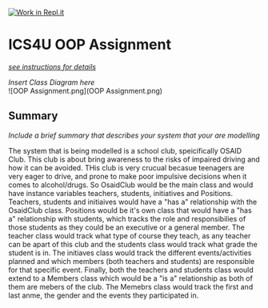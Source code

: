 [![Work in Repl.it](https://classroom.github.com/assets/work-in-replit-14baed9a392b3a25080506f3b7b6d57f295ec2978f6f33ec97e36a161684cbe9.svg)](https://classroom.github.com/online_ide?assignment_repo_id=3854615&assignment_repo_type=AssignmentRepo)
# ICS4U OOP Assignment

[*see instructions for details*](Instructions.md)

*Insert Class Diagram here*  
![OOP Assignment.png](OOP Assignment.png)


## Summary
*Include a brief summary that describes your system that your are modelling*

The system that is being modelled is a school club, speicifically OSAID Club. This club is about bring awareness to the risks of impaired driving and how it can be avoided. THis club is very crucual becasue teenagers are very eager to drive, and prone to make poor impulsive decisions when it comes to alcohol/drugs. So OsaidClub would be the main class and would have instance variables teachers, students, initiatives and Positions. Teachers, students and initiaives would have a  "has a" relationship with the OsaidClub class. Positions would be it's own class that would have a "has a" relationship with students, which tracks the role and responsibilies of those students as they could be an executive or a general member. The teacher class would track what type of course they teach, as any teacher can be apart of this club and the students class would track what grade the student is in. The initiaves class would track the different events/activities planned and which members (both teachers and students) are responsible for that specific event. Finally, both the teachers and students class would extend to a Members class which would be a "is a" relationship as both of them are mebers of the club. The Memebrs class would track the first and last anme, the gender and the events they participated in. 